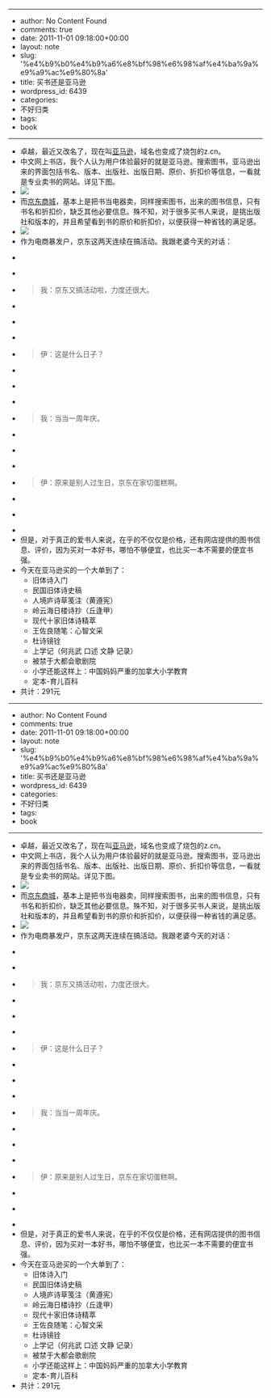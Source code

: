 - --
- author: No Content Found
- comments: true
- date: 2011-11-01 09:18:00+00:00
- layout: note
- slug: '%e4%b9%b0%e4%b9%a6%e8%bf%98%e6%98%af%e4%ba%9a%e9%a9%ac%e9%80%8a'
- title: 买书还是亚马逊
- wordpress_id: 6439
- categories:
- 不好归类
- tags:
- book
- --
- 卓越，最近又改名了，现在叫[亚马逊](http://z.cn)，域名也变成了烧包的z.cn。
- 中文网上书店，我个人认为用户体验最好的就是亚马逊。搜索图书，亚马逊出来的界面包括书名、版本、出版社、出版日期、原价、折扣价等信息，一看就是专业卖书的网站。详见下图。
- ![](http://media.tumblr.com/tumblr_ltz560N9Eu1qz6vj8.png)
- 而[京东商城](http://www.jingdong.com)，基本上是把书当电器卖，同样搜索图书，出来的图书信息，只有书名和折扣价，缺乏其他必要信息。殊不知，对于很多买书人来说，是挑出版社和版本的，并且希望看到书的原价和折扣价，以便获得一种省钱的满足感。
- ![](http://media.tumblr.com/tumblr_ltz5a9eN831qz6vj8.png)
- 作为电商暴发户，京东这两天连续在搞活动。我跟老婆今天的对话：
- <blockquote>
- > 
- > 我：京东又搞活动啦，力度还很大。
- > 
- > 
- > 
- > 伊：这是什么日子？
- > 
- > 
- > 
- > 我：当当一周年庆。
- > 
- > 
- > 
- > 伊：原来是别人过生日，京东在家切蛋糕啊。
- > 
- > 
- </blockquote>
- 但是，对于真正的爱书人来说，在乎的不仅仅是价格，还有网店提供的图书信息、评价，因为买对一本好书，哪怕不够便宜，也比买一本不需要的便宜书强。
- 今天在亚马逊买的一个大单到了：
    - 旧体诗入门
    - 民国旧体诗史稿
    - 人境庐诗草笺注（黄遵宪）
    - 岭云海日楼诗抄（丘逢甲）
    - 现代十家旧体诗精萃
    - 王佐良随笔：心智文采
    - 杜诗镜铨
    - 上学记（何兆武 口述 文静 记录）
    - 被禁于大都会歌剧院
    - 小学还能这样上：中国妈妈严重的加拿大小学教育
    - 定本-育儿百科
- 共计：291元
- --
- author: No Content Found
- comments: true
- date: 2011-11-01 09:18:00+00:00
- layout: note
- slug: '%e4%b9%b0%e4%b9%a6%e8%bf%98%e6%98%af%e4%ba%9a%e9%a9%ac%e9%80%8a'
- title: 买书还是亚马逊
- wordpress_id: 6439
- categories:
- 不好归类
- tags:
- book
- --
- 卓越，最近又改名了，现在叫[亚马逊](http://z.cn)，域名也变成了烧包的z.cn。
- 中文网上书店，我个人认为用户体验最好的就是亚马逊。搜索图书，亚马逊出来的界面包括书名、版本、出版社、出版日期、原价、折扣价等信息，一看就是专业卖书的网站。详见下图。
- ![](http://media.tumblr.com/tumblr_ltz560N9Eu1qz6vj8.png)
- 而[京东商城](http://www.jingdong.com)，基本上是把书当电器卖，同样搜索图书，出来的图书信息，只有书名和折扣价，缺乏其他必要信息。殊不知，对于很多买书人来说，是挑出版社和版本的，并且希望看到书的原价和折扣价，以便获得一种省钱的满足感。
- ![](http://media.tumblr.com/tumblr_ltz5a9eN831qz6vj8.png)
- 作为电商暴发户，京东这两天连续在搞活动。我跟老婆今天的对话：
- <blockquote>
- > 
- > 我：京东又搞活动啦，力度还很大。
- > 
- > 
- > 
- > 伊：这是什么日子？
- > 
- > 
- > 
- > 我：当当一周年庆。
- > 
- > 
- > 
- > 伊：原来是别人过生日，京东在家切蛋糕啊。
- > 
- > 
- </blockquote>
- 但是，对于真正的爱书人来说，在乎的不仅仅是价格，还有网店提供的图书信息、评价，因为买对一本好书，哪怕不够便宜，也比买一本不需要的便宜书强。
- 今天在亚马逊买的一个大单到了：
    - 旧体诗入门
    - 民国旧体诗史稿
    - 人境庐诗草笺注（黄遵宪）
    - 岭云海日楼诗抄（丘逢甲）
    - 现代十家旧体诗精萃
    - 王佐良随笔：心智文采
    - 杜诗镜铨
    - 上学记（何兆武 口述 文静 记录）
    - 被禁于大都会歌剧院
    - 小学还能这样上：中国妈妈严重的加拿大小学教育
    - 定本-育儿百科
- 共计：291元
